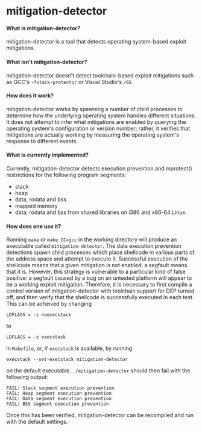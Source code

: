 # mitigation-detector

#### What is mitigation-detector?

mitigation-detector is a tool that detects operating system-based exploit
mitigations.

#### What isn't mitigation-detector?

mitigation-detector doesn't detect toolchain-based exploit mitigations such as
GCC's `-fstack-protector` or Visual Studio's `/GS`.

#### How does it work?

mitigation-detector works by spawning a number of child processes to determine
how the underlying operating system handles different situations. It does not
attempt to infer what mitigations are enabled by querying the operating system's
configuration or version number; rather, it verifies that mitigations are
actually working by measuring the operating system's response to different
events.

#### What is currently implemented?

Currently, mitigation-detector detects execution prevention and mprotect()
restrictions for the following program segments:
- stack
- heap
- data, rodata and bss
- mapped memory
- data, rodata and bss from shared libraries
on i386 and x86-64 Linux.

#### How does one use it?

Running `make` or `make CC=gcc` in the working directory will produce an
executable called `mitigation-detector`. The data execution prevention
detections spawn child processes which place shellcode in various parts of the
address space and attempt to execute it. Successful execution of the shellcode
means that a given mitigation is not enabled; a segfault means that it is.
However, this strategy is vulnerable to a particular kind of false positive: a
segfault caused by a bug on an untested platform will appear to be a working
exploit mitigation.  Therefore, it is necessary to first compile a control
version of mitigation-detector with toolchain support for DEP turned off, and
then verify that the shellcode is successfully executed in each test. This can
be acheived by changing

```
LDFLAGS = -z noexecstack
```

to

```
LDFLAGS = -z execstack
```

in `Makefile`, or, if `execstack` is available, by running

```
execstack --set-execstack mitigation-detector
```

on the default executable. `./mitigation-detector` should then fail with the
following output:

```
FAIL: Stack segment execution prevention
FAIL: Heap segment execution prevention
FAIL: Data segment execution prevention
FAIL: BSS segment execution prevention
```

Once this has been verified, mitigation-detector can be recompiled and run with
the default settings.
